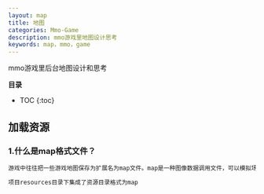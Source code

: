 ```yaml
---
layout: map
title: 地图
categories: Mmo-Game
description: mmo游戏里地图设计思考
keywords: map，mmo，game
---
```


 mmo游戏里后台地图设计和思考

**目录**

* TOC
{:toc}

## 加载资源

### 1.什么是map格式文件？

```sh
游戏中往往把一些游戏地图保存为扩展名为map文件。map是一种图像数据调用文件，可以模拟场景。

项目resources目录下集成了资源目录格式为map

```


